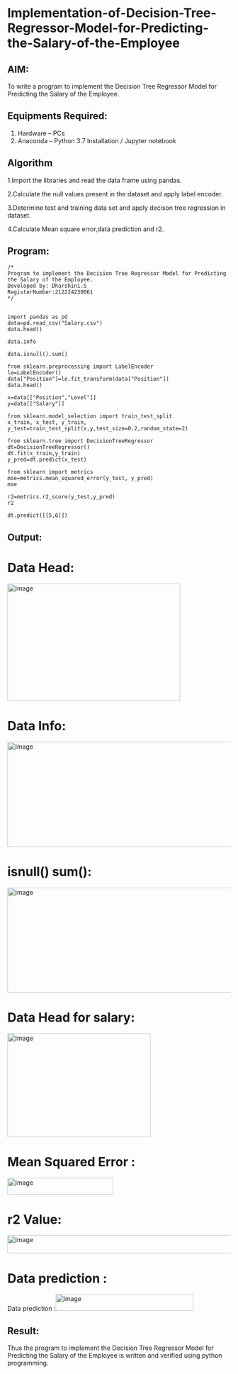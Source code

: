 # Implementation-of-Decision-Tree-Regressor-Model-for-Predicting-the-Salary-of-the-Employee

## AIM:
To write a program to implement the Decision Tree Regressor Model for Predicting the Salary of the Employee.

## Equipments Required:
1. Hardware – PCs
2. Anaconda – Python 3.7 Installation / Jupyter notebook

## Algorithm

1.Import the libraries and read the data frame using pandas.

2.Calculate the null values present in the dataset and apply label encoder.

3.Determine test and training data set and apply decison tree regression in dataset.

4.Calculate Mean square error,data prediction and r2.

## Program:
```
/*
Program to implement the Decision Tree Regressor Model for Predicting the Salary of the Employee.
Developed by: Dharshini.S
RegisterNumber:212224230061
*/
```
```

import pandas as pd
data=pd.read_csv("Salary.csv")
data.head()

data.info

data.isnull().sum()

from sklearn.preprocessing import LabelEncoder
le=LabelEncoder()
data["Position"]=le.fit_transform(data["Position"])
data.head()

x=data[["Position","Level"]]
y=data[["Salary"]]

from sklearn.model_selection import train_test_split
x_train, x_test, y_train, y_test=train_test_split(x,y,test_size=0.2,random_state=2)

from sklearn.tree import DecisionTreeRegressor
dt=DecisionTreeRegressor()
dt.fit(x_train,y_train)
y_pred=dt.predict(x_test)

from sklearn import metrics
mse=metrics.mean_squared_error(y_test, y_pred)
mse

r2=metrics.r2_score(y_test,y_pred)
r2

dt.predict([[5,6]])

```

## Output:

# Data Head:

<img width="390" height="265" alt="image" src="https://github.com/user-attachments/assets/67d5163b-2084-4ff1-a6da-c92455b576ee" />

# Data Info:

<img width="603" height="237" alt="image" src="https://github.com/user-attachments/assets/3838d84f-9d0b-4065-ae67-803bc3dc3cda" />

# isnull() sum():

<img width="603" height="237" alt="image" src="https://github.com/user-attachments/assets/d5733fda-4473-49fe-b2a2-6505a1e97371" />

# Data Head for salary:

<img width="323" height="234" alt="image" src="https://github.com/user-attachments/assets/25a2b015-0304-4745-a603-029c76d9ec26" />

# Mean Squared Error :

<img width="239" height="38" alt="image" src="https://github.com/user-attachments/assets/f047515b-622b-425c-b4e9-078976c7e760" />

# r2 Value:

<img width="1065" height="41" alt="image" src="https://github.com/user-attachments/assets/3c2635bf-97da-49d8-a484-cc66e1c40633" />

# Data prediction :

Data prediction :<img width="311" height="38" alt="image" src="https://github.com/user-attachments/assets/68e3656d-d7a7-41dc-abad-1edfe5dd7c9b" />

## Result:
Thus the program to implement the Decision Tree Regressor Model for Predicting the Salary of the Employee is written and verified using python programming.

